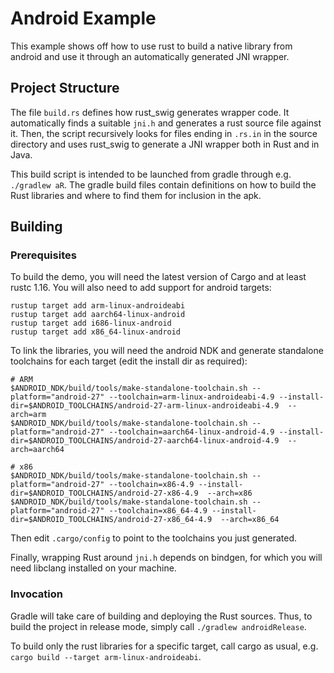 # Android Example

This example shows off how to use rust to build a native library from android
and use it through an automatically generated JNI wrapper.

## Project Structure

The file `build.rs` defines how rust_swig generates wrapper code. It
automatically finds a suitable `jni.h` and generates a rust source file against
it. Then, the script recursively looks for files ending in `.rs.in` in the
source directory and uses rust_swig to generate a JNI wrapper both in Rust and
in Java.

This build script is intended to be launched from gradle through e.g. `./gradlew
aR`. The gradle build files contain definitions on how to build the Rust
libraries and where to find them for inclusion in the apk.

## Building

### Prerequisites
To build the demo, you will need the latest version of Cargo and at least rustc
1.16. You will also need to add support for android targets:

``` shell
rustup target add arm-linux-androideabi
rustup target add aarch64-linux-android
rustup target add i686-linux-android
rustup target add x86_64-linux-android
```

To link the libraries, you will need the android NDK and generate standalone
toolchains for each target (edit the install dir as required):

``` shell
# ARM
$ANDROID_NDK/build/tools/make-standalone-toolchain.sh --platform="android-27" --toolchain=arm-linux-androideabi-4.9 --install-dir=$ANDROID_TOOLCHAINS/android-27-arm-linux-androideabi-4.9  --arch=arm
$ANDROID_NDK/build/tools/make-standalone-toolchain.sh --platform="android-27" --toolchain=aarch64-linux-android-4.9 --install-dir=$ANDROID_TOOLCHAINS/android-27-aarch64-linux-android-4.9  --arch=aarch64

# x86
$ANDROID_NDK/build/tools/make-standalone-toolchain.sh --platform="android-27" --toolchain=x86-4.9 --install-dir=$ANDROID_TOOLCHAINS/android-27-x86-4.9  --arch=x86
$ANDROID_NDK/build/tools/make-standalone-toolchain.sh --platform="android-27" --toolchain=x86_64-4.9 --install-dir=$ANDROID_TOOLCHAINS/android-27-x86_64-4.9  --arch=x86_64
```

Then edit `.cargo/config` to point to the toolchains you just generated.

Finally, wrapping Rust around `jni.h` depends on bindgen, for which you will
need libclang installed on your machine.

### Invocation

Gradle will take care of building and deploying the Rust sources. Thus, to build
the project in release mode, simply call `./gradlew androidRelease`.

To build only the rust libraries for a specific target, call cargo as usual, e.g.
`cargo build --target arm-linux-androideabi`.
